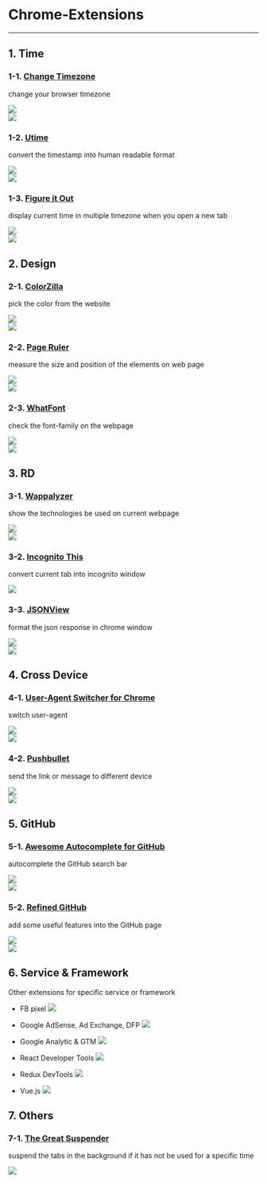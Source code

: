 # Chrome-Extensions

---

## 1. Time

### 1-1. [Change Timezone](https://chrome.google.com/webstore/detail/change-timezone-time-shif/nbofeaabhknfdcpoddmfckpokmncimpj)

change your browser timezone

![](https://i.imgur.com/rKZ7l5c.png)  
![](https://i.imgur.com/6NkBuue.png)

### 1-2. [Utime](https://chrome.google.com/webstore/detail/utime/kpcibgnngaaabebmcabmkocdokepdaki)

convert the timestamp into human readable format

![](https://i.imgur.com/6Kzhfvk.png)  
![](https://i.imgur.com/wTlBMLh.png)

### 1-3. [Figure it Out](https://chrome.google.com/webstore/detail/figure-it-out/lialghmkggocekkpjbnoacohodmckfke)

display current time in multiple timezone when you open a new tab

![](https://i.imgur.com/AkwecxA.png)  
![](https://i.imgur.com/bfsGxuU.png)

## 2. Design

### 2-1. [ColorZilla](https://chrome.google.com/webstore/detail/colorzilla/bhlhnicpbhignbdhedgjhgdocnmhomnp)

pick the color from the website

![](https://i.imgur.com/PUVTHjv.png)  
![](https://i.imgur.com/S9fxYhs.png)

### 2-2. [Page Ruler](https://chrome.google.com/webstore/detail/page-ruler/emliamioobfffbgcfdchabfibonehkme)

measure the size and position of the elements on web page

![](https://i.imgur.com/N9gmN7G.png)  
![](https://i.imgur.com/PAro1Y0.png)

### 2-3. [WhatFont](https://chrome.google.com/webstore/detail/whatfont/jabopobgcpjmedljpbcaablpmlmfcogm)

check the font-family on the webpage

![](https://i.imgur.com/AQAWZ0F.png)  
![](https://i.imgur.com/jsnqidT.png)

## 3. RD

### 3-1. [Wappalyzer](https://chrome.google.com/webstore/detail/wappalyzer/gppongmhjkpfnbhagpmjfkannfbllamg)

show the technologies be used on current webpage

![](https://i.imgur.com/zcj6oNc.png)  
![](https://i.imgur.com/vfjnczk.png)

### 3-2. [Incognito This](https://chrome.google.com/webstore/detail/incognito-this/aglfgiceepbeffbpmlohbdnhmliojinm)

convert current tab into incognito window

![](https://i.imgur.com/7HkzMkf.png)

### 3-3. [JSONView](https://chrome.google.com/webstore/detail/jsonview/chklaanhfefbnpoihckbnefhakgolnmc)

format the json response in chrome window

![](https://i.imgur.com/BcBaGTj.png)  
![](https://i.imgur.com/kVxMN6u.png)

## 4. Cross Device

### 4-1. [User-Agent Switcher for Chrome](https://chrome.google.com/webstore/detail/user-agent-switcher-for-c/djflhoibgkdhkhhcedjiklpkjnoahfmg)

switch user-agent

![](https://i.imgur.com/PmECcQl.png)  
![](https://i.imgur.com/LV9YzRn.png)

### 4-2. [Pushbullet](https://chrome.google.com/webstore/detail/pushbullet/chlffgpmiacpedhhbkiomidkjlcfhogd)

send the link or message to different device

![](https://i.imgur.com/evUeJpH.png)  
![](https://i.imgur.com/O6DUPl0.png)

## 5. GitHub

### 5-1. [Awesome Autocomplete for GitHub](https://chrome.google.com/webstore/detail/awesome-autocomplete-for/djkfdjpoelphhdclfjhnffmnlnoknfnd)

autocomplete the GitHub search bar

![](https://i.imgur.com/rSWpum9.png)  
![](https://i.imgur.com/mREigY2.png)

### 5-2. [Refined GitHub](https://chrome.google.com/webstore/detail/refined-github/hlepfoohegkhhmjieoechaddaejaokhf)

add some useful features into the GitHub page

![](https://i.imgur.com/xYHFF9o.png)  
![](https://i.imgur.com/xDp6gUp.png)

## 6. Service & Framework

Other extensions for specific service or framework

- FB pixel
  ![](https://i.imgur.com/dymFcDu.png)

- Google AdSense, Ad Exchange, DFP
  ![](https://i.imgur.com/xt5rWbN.png)

- Google Analytic & GTM
  ![](https://i.imgur.com/IgURe50.png)

- React Developer Tools
  ![](https://i.imgur.com/swTBAj8.png)

- Redux DevTools
  ![](https://i.imgur.com/VxZs0DZ.png)

- Vue.js
  ![](https://i.imgur.com/VR88mct.png)

## 7. Others

### 7-1. [The Great Suspender](https://chrome.google.com/webstore/detail/the-great-suspender/klbibkeccnjlkjkiokjodocebajanakg)

suspend the tabs in the background if it has not be used for a specific time

![](https://i.imgur.com/PJoJO2g.png)

